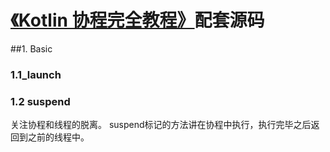 # [《Kotlin 协程完全教程》](https://www.youtube.com/watch?v=FE1XVkvFuvQ&t=711s&ab_channel=%E6%89%94%E7%89%A9%E7%BA%BF)配套源码

##1. Basic
### 1.1_launch
### 1.2 suspend
关注协程和线程的脱离。
suspend标记的方法讲在协程中执行，执行完毕之后返回到之前的线程中。


